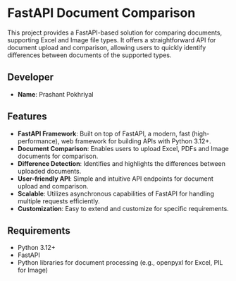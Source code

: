 # FastAPI Document Comparison

This project provides a FastAPI-based solution for comparing documents, supporting Excel and Image file types. It offers a straightforward API for document upload and comparison, allowing users to quickly identify differences between documents of the supported types.

## Developer

- **Name**: Prashant Pokhriyal

## Features

- **FastAPI Framework**: Built on top of FastAPI, a modern, fast (high-performance), web framework for building APIs with Python 3.12+.
- **Document Comparison**: Enables users to upload Excel, PDFs and Image documents for comparison.
- **Difference Detection**: Identifies and highlights the differences between uploaded documents.
- **User-friendly API**: Simple and intuitive API endpoints for document upload and comparison.
- **Scalable**: Utilizes asynchronous capabilities of FastAPI for handling multiple requests efficiently.
- **Customization**: Easy to extend and customize for specific requirements.

## Requirements

- Python 3.12+
- FastAPI
- Python libraries for document processing (e.g., openpyxl for Excel, PIL for Image)

